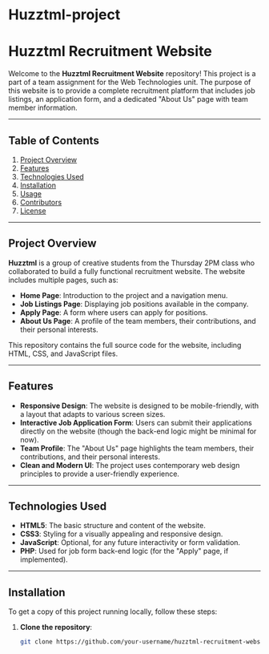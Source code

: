 # Huzztml-project

# Huzztml Recruitment Website

Welcome to the **Huzztml Recruitment Website** repository! This project is a part of a team assignment for the Web Technologies unit. The purpose of this website is to provide a complete recruitment platform that includes job listings, an application form, and a dedicated "About Us" page with team member information.

---

## Table of Contents
1. [Project Overview](#project-overview)
2. [Features](#features)
3. [Technologies Used](#technologies-used)
4. [Installation](#installation)
5. [Usage](#usage)
6. [Contributors](#contributors)
7. [License](#license)

---

## Project Overview

**Huzztml** is a group of creative students from the Thursday 2PM class who collaborated to build a fully functional recruitment website. The website includes multiple pages, such as:

- **Home Page**: Introduction to the project and a navigation menu.
- **Job Listings Page**: Displaying job positions available in the company.
- **Apply Page**: A form where users can apply for positions.
- **About Us Page**: A profile of the team members, their contributions, and their personal interests.

This repository contains the full source code for the website, including HTML, CSS, and JavaScript files.

---

## Features

- **Responsive Design**: The website is designed to be mobile-friendly, with a layout that adapts to various screen sizes.
- **Interactive Job Application Form**: Users can submit their applications directly on the website (though the back-end logic might be minimal for now).
- **Team Profile**: The "About Us" page highlights the team members, their contributions, and their personal interests.
- **Clean and Modern UI**: The project uses contemporary web design principles to provide a user-friendly experience.

---

## Technologies Used

- **HTML5**: The basic structure and content of the website.
- **CSS3**: Styling for a visually appealing and responsive design.
- **JavaScript**: Optional, for any future interactivity or form validation.
- **PHP**: Used for job form back-end logic (for the "Apply" page, if implemented).
  
---

## Installation

To get a copy of this project running locally, follow these steps:

1. **Clone the repository**:
   ```bash
   git clone https://github.com/your-username/huzztml-recruitment-website.git
